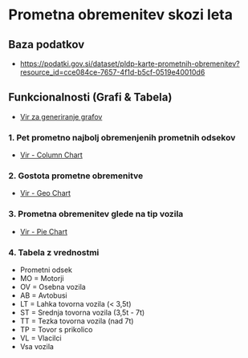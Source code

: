 # Prometna obremenitev skozi leta

## Baza podatkov
* https://podatki.gov.si/dataset/pldp-karte-prometnih-obremenitev?resource_id=cce084ce-7657-4f1d-b5cf-0519e40010d6

## Funkcionalnosti (Grafi & Tabela)
 
* [Vir za generiranje grafov](https://developers-dot-devsite-v2-prod.appspot.com/chart/interactive/docs/gallery)

### 1.    Pet prometno najbolj obremenjenih prometnih odsekov
* [Vir - Column Chart](https://developers.google.com/chart/interactive/docs/gallery/columnchart)

### 2.    Gostota prometne obremenitve
* [Vir - Geo Chart](https://developers.google.com/chart/interactive/docs/gallery/geochart)

### 3.    Prometna obremenitev glede na tip vozila
* [Vir - Pie Chart](https://developers.google.com/chart/interactive/docs/gallery/piechart)

### 4.    Tabela z vrednostmi
* Prometni odsek
* MO = Motorji
* OV = Osebna vozila
* AB = Avtobusi
* LT = Lahka tovorna vozila (< 3,5t)
* ST = Srednja tovorna vozila (3,5t - 7t)
* TT = Tezka tovorna vozila (nad 7t)
* TP = Tovor s prikolico
* VL = Vlacilci
* Vsa vozila
